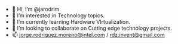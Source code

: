 - 👋 Hi, I’m @jarodrim
- 👀 I’m interested in Technology topics.
- 🌱 I’m currently learning Hardware VIrtualization.
- 💞️ I’m looking to collaborate on Cutting edge technology projects.
- 📫 jorge.rodriguez.moreno@intel.com / rdz.invent@gmail.com

<!---
jarodrim/jarodrim is a ✨ special ✨ repository because its `README.md` (this file) appears on your GitHub profile.
You can click the Preview link to take a look at your changes.
--->
